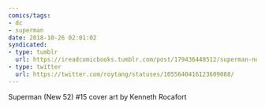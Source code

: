 ```yaml
---
comics/tags:
- dc
- superman
date: 2018-10-26 02:01:02
syndicated:
- type: tumblr
  url: https://ireadcomicbooks.tumblr.com/post/179436448512/superman-new-52-15-cover-art-by-kenneth
- type: twitter
  url: https://twitter.com/roytang/statuses/1055640416123609088/
---
```


<p>Superman (New 52) #15 cover art by Kenneth Rocafort<br/></p>